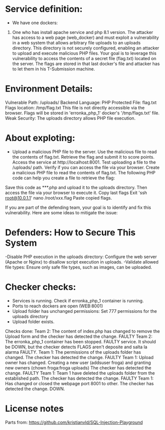 # Service definition:
- We have one dockers: 
1. One who has install apache service and php 8.1 version. 
The attacker has access to a web page (web_docker) and must exploit a vulnerability in a web system that allows arbitrary file uploads to an uploads directory. This directory is not securely configured, enabling an attacker to upload and execute malicious PHP files. Your goal is to leverage this vulnerability to access the contents of a secret file (flag.txt) located on the server.
The flags are stored in that last docker's file and attacker has to let them in his T-Submission machine. 

# Environment Details:
Vulnerable Path: /uploads/
Backend Language: PHP
Protected File: flag.txt
Flags location: /tmp/flag.txt
This file is not directly accessible via the browser. Flags will be stored in 'erronka_php_1' docker's '/tmp/flags.txt' file. 
Weak Security:
The uploads directory allows PHP file execution.
    
# About exploting:
- Upload a malicious PHP file to the server.
Use the malicious file to read the contents of flag.txt.
Retrieve the flag and submit it to score points.
Access the service at http://localhost:8001.
Test uploading a file to the /uploads/ path. Verify if you can access the file via your browser.
Create a malicious PHP file to read the contents of flag.txt.
The following PHP code can help you create a file to retrieve the flag:

  <?php
  echo file_get_contents('/tmp/flag.txt');
  ?>

Save this code as ***.php and upload it to the uploads directory. Then access the file via your browser to execute it.
  Copy last flags
  Exit
  'ssh root@10.0.1.1'
  nano /root/xxx.flag
    Paste copied flags. 

If you are part of the defending team, your goal is to identify and fix this vulnerability. Here are some ideas to mitigate the issue:

# Defenders: How to Secure This System

-Disable PHP execution in the uploads directory:
  Configure the web server (Apache or Nginx) to disallow script execution in uploads.
-Validate allowed file types:
  Ensure only safe file types, such as images, can be uploaded.
     
# Checker checks:
- Services is running. Check if erronka_php_1 container is running.
- Ports to reach dockers are open (WEB:8001)
- Upload folder has unchanged permissions: Set 777 permissions for the uploads directory
- Upload folder exists.

Checks done:
Team 2: The content of index.php has changed to remove the Upload form and the checker has detected the change. FAULTY
Team 2: The erronka_php_1 container has been stopped. FAULTY service. It should be DOWN, but the checker detects FLAGS aren't deposite and salta la alarma FAULTY.
Team 1: The permissions of the uploads folder has changed. The checker has detected the change. FAULTY
Team 1: Upload owner has changed. Creating a new user (addsuser froga) and granting new owners (chown froga:froga uploads) The checker has detected the change. FAULTY
Team 1: Team 1 have deleted the uploads folder from the established path. The checker has detected the change. FAULTY
Team 1: Has changed or closed the webpage port 8001 to other. The checker has detected the change. DOWN.

# License notes
Parts from:
https://github.com/kristianvld/SQL-Injection-Playground



